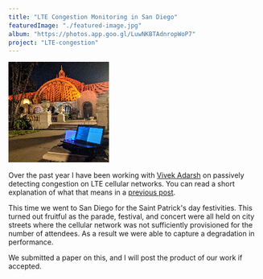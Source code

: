 ```yaml
---
title: "LTE Congestion Monitoring in San Diego"
featuredImage: "./featured-image.jpg" 
album: "https://photos.app.goo.gl/LuwNKBTAdnropWoP7"
project: "LTE-congestion"
---
```


<div class="img-right"><img src="featured-image.jpg" alt="Sensing in Balboa Park"></div>


Over the past year I have been working with [Vivek Adarsh](https://www.linkedin.com/in/vivekadarsh) on passively detecting congestion on LTE cellular networks. You can read a short explanation of what that means in a [previous post](/posts/2019-02-21-lte-congestion/).

This time we went to 
San Diego for the Saint Patrick's day festivities. This turned out fruitful as the parade, festival, and concert were all held on city streets where the cellular network was not sufficiently provisioned for the number of attendees. As a result we were able to capture a degradation in performance.

We submitted a paper on this, and I will post the product of our work if accepted. 
